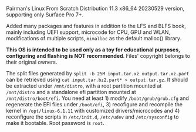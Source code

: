 Pairman's Linux From Scratch Distribution 11.3 x86_64 20230529 version, supporting only Surface Pro 7+.

Added many packages and features in addition to the LFS and BLFS book, mainly including UEFI support, microcode for CPU, GPU and WLAN, modifications of multiple scripts, ```mimalloc``` as the default malloc() library.

**This OS is intended to be used only as a toy for educational purposes, configuring and flashing is NOT recommended**. Files' copyright belongs to their original owners.

The split files generated by ```split -b 25M input.tar.xz output.tar.xz.part``` can be retrieved using ```cat input.tar.bz2.part* > output.tar.gz```. It should be extracted under ```/mnt/distro```, with a root partition mounted at ```/mnt/distro``` and a standalone efi partition mounted at ```/mnt/distro/boot/efi```. You need at least 1) modify ```/boot/grub/grub.cfg``` and regenerate the EFI files under ```/boot/efi```, 3) recofigure and recompile the kernel in ```/opt/linux-6.1.11``` with customized drivers/microcodes and 4) reconfigure the scripts in ```/etc/init.d```, ```/etc/udev``` and ```/etc/sysconfig``` to make it bootable. Root password is ```root```.
